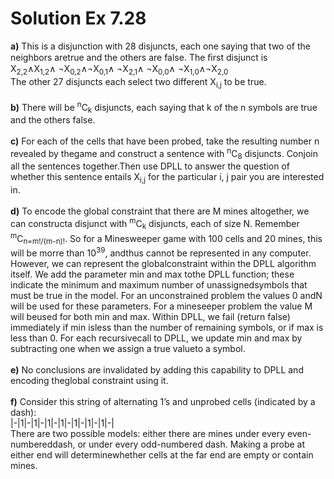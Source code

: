 # Solution Ex 7.28 <br>
**a)** This is a disjunction with 28 disjuncts, each one saying that two of the neighbors aretrue and the others are false. The ﬁrst disjunct is <br>X<sub>2,2</sub>∧X<sub>1,2</sub>∧ ¬X<sub>0,2</sub>∧¬X<sub>0,1</sub>∧ ¬X<sub>2,1</sub>∧ ¬X<sub>0,0</sub>∧ ¬X<sub>1,0</sub>∧¬X<sub>2,0</sub><br>
The other 27 disjuncts each select two different X<sub>i,j</sub> to be true.<br><br>
**b)** There will be <sup>n</sup>C<sub>k</sub> disjuncts, each saying that k of the n symbols are true and the others false.<br><br>
**c)** For each of the cells that have been probed, take the resulting number n revealed by thegame and construct a sentence with <sup>n</sup>C<sub>8</sub> disjuncts. Conjoin all the sentences together.Then use DPLL to answer the question of whether this sentence entails X<sub>i,j</sub> for the particular i, j pair you are interested in.<br><br>
**d)** To encode the global constraint that there are M mines altogether, we can constructa disjunct with <sup>m</sup>C<sub>k</sub> disjuncts, each of size N. Remember <sup>m</sup>C<sub>n=m!/(m-n)!</sub>. So for a Minesweeper game with 100 cells and 20 mines, this will be morre than 10<sup>39</sup>, andthus cannot be represented in any computer. However, we can represent the globalconstraint within the DPLL algorithm itself. We add the parameter min and max tothe DPLL function; these indicate the minimum and maximum number of unassignedsymbols that must be true in the model. For an unconstrained problem the values 0 andN will be used for these parameters. For a mineseeper problem the value M will beused for both min and max. Within DPLL, we fail (return false) immediately if min isless than the number of remaining symbols, or if max is less than 0. For each recursivecall to DPLL, we update min and max by subtracting one when we assign a true valueto a symbol.<br><br>
**e)** No conclusions are invalidated by adding this capability to DPLL and encoding theglobal constraint using it. <br><br>
**f)** Consider this string of alternating 1’s and unprobed cells (indicated by a dash):<br>
|-|1|-|1|-|1|-|1|-|1|-|1|-|1|-|<br> There are two possible models: either there are mines under every even-numbereddash, or under every odd-numbered dash. Making a probe at either end will determinewhether cells at the far end are empty or contain mines.
